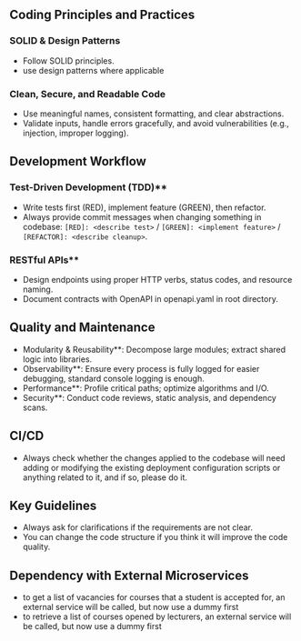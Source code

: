## Coding Principles and Practices

### SOLID & Design Patterns

- Follow SOLID principles.
- use design patterns where applicable

### Clean, Secure, and Readable Code

- Use meaningful names, consistent formatting, and clear abstractions.
- Validate inputs, handle errors gracefully, and avoid vulnerabilities (e.g., injection, improper logging).

## Development Workflow

### Test-Driven Development (TDD)**

- Write tests first (RED), implement feature (GREEN), then refactor.
- Always provide commit messages when changing something in codebase: `[RED]: <describe test>` / `[GREEN]: <implement feature>` / `[REFACTOR]: <describe cleanup>`.

### RESTful APIs**

- Design endpoints using proper HTTP verbs, status codes, and resource naming.
- Document contracts with OpenAPI in openapi.yaml in root directory.

## Quality and Maintenance

- Modularity & Reusability**: Decompose large modules; extract shared logic into libraries.
- Observability**: Ensure every process is fully logged for easier debugging, standard console logging is enough.
- Performance**: Profile critical paths; optimize algorithms and I/O.
- Security**: Conduct code reviews, static analysis, and dependency scans.

## CI/CD

- Always check whether the changes applied to the codebase will need adding or modifying the existing deployment configuration scripts or anything related to it, and if so, please do it.

## Key Guidelines
- Always ask for clarifications if the requirements are not clear.
- You can change the code structure if you think it will improve the code quality.

## Dependency with External Microservices
- to get a list of vacancies for courses that a student is accepted for, an external service will be called, but now use a dummy first
- to retrieve a list of courses opened by lecturers, an external service will be called, but now use a dummy first

